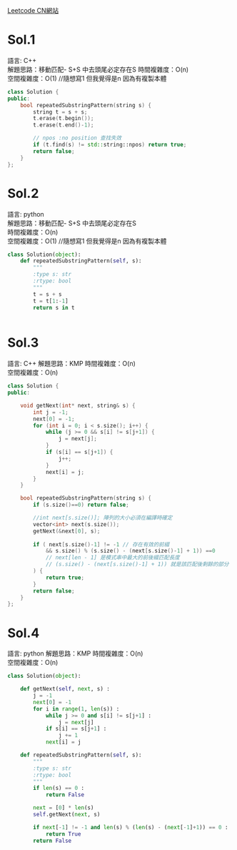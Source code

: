 [Leetcode CN網站](https://leetcode.cn/problems/repeated-substring-pattern/description/)

# Sol.1   

語言: C++    
解題思路：移動匹配- S+S 中去頭尾必定存在S
時間複雜度：O(n)       
空間複雜度：O(1) //隨想寫1 但我覺得是n 因為有複製本體    
```cpp
class Solution {
public:
    bool repeatedSubstringPattern(string s) {
        string t = s + s;
        t.erase(t.begin());
        t.erase(t.end()-1);

		// npos :no position 查找失效
        if (t.find(s) != std::string::npos) return true;
        return false;
    }
};
```

# Sol.2   

語言: python    
解題思路：移動匹配- S+S 中去頭尾必定存在S  
時間複雜度：O(n)         
空間複雜度：O(1) //隨想寫1 但我覺得是n 因為有複製本體        
```python
class Solution(object):
    def repeatedSubstringPattern(self, s):
        """
        :type s: str
        :rtype: bool
        """
        t = s + s
        t = t[1:-1]
        return s in t
        
```

# Sol.3   

語言: C++
解題思路：KMP 
時間複雜度：O(n)         
空間複雜度：O(n)    
```cpp
class Solution {
public:

    void getNext(int* next, string& s) {
        int j = -1;
        next[0] = -1;
        for (int i = 0; i < s.size(); i++) {
            while (j >= 0 && s[i] != s[j+1]) {
                j = next[j];
            }
            if (s[i] == s[j+1]) {
                j++;
            }
            next[i] = j;
        }
    }

    bool repeatedSubstringPattern(string s) {
        if (s.size()==0) return false;

        //int next[s.size()]; 陣列的大小必須在編譯時確定
        vector<int> next(s.size());
        getNext(&next[0], s);
    
        if ( next[s.size()-1] != -1 // 存在有效的前綴
            && s.size() % (s.size() - (next[s.size()-1] + 1)) ==0 
            // next[len - 1] 是模式串中最大的前後綴匹配長度
            // (s.size() - (next[s.size()-1] + 1)) 就是該匹配後剩餘的部分
        ) {
            return true;
        }
        return false;
    }
};
```

# Sol.4   

語言: python
解題思路：KMP 
時間複雜度：O(n)         
空間複雜度：O(n)    
```python
class Solution(object):

    def getNext(self, next, s) :
        j = -1
        next[0] = -1
        for i in range(1, len(s)) :
            while j >= 0 and s[i] != s[j+1] :
                j = next[j]
            if s[i] == s[j+1] :
                j += 1
            next[i] = j

    def repeatedSubstringPattern(self, s):
        """
        :type s: str
        :rtype: bool
        """
        if len(s) == 0 :
            return False

        next = [0] * len(s)
        self.getNext(next, s)

        if next[-1] != -1 and len(s) % (len(s) - (next[-1]+1)) == 0 :
            return True
        return False
        
```
